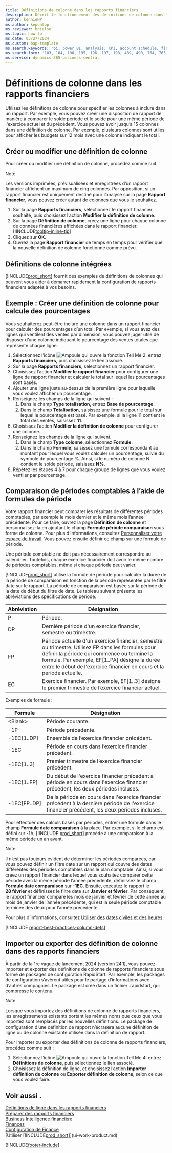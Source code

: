```yaml
---
title: Définitions de colonne dans les rapports financiers
description: Décrit le fonctionnement des définitions de colonne dans les rapports financiers.
author: kennieNP
ms.author: kepontop
ms.reviewer: bnielse
ms.topic: how-to
ms.date: 03/27/2024
ms.custom: bap-template
ms.search.keywords: 'bi, power BI, analysis, KPI, account schedule, financial report'
ms.search.form: '103, 104, 108, 195, 196, 197, 198, 489, 490, 764, 765, 766'
ms.service: dynamics-365-business-central
---
```


# <a name="column-definitions-in-financial-reporting"></a>Définitions de colonne dans les rapports financiers

Utilisez les définitions de colonne pour spécifier les colonnes à inclure dans un rapport. Par exemple, vous pouvez créer une disposition de rapport de manière à comparer le solde période et le solde pour une même période de l'exercice actuel et du précédent. Vous pouvez avoir jusqu’à 15 colonnes dans une définition de colonne. Par exemple, plusieurs colonnes sont utiles pour afficher les budgets sur 12 mois avec une colonne indiquant le total.

## <a name="create-or-edit-a-column-definition"></a>Créer ou modifier une définition de colonne

Pour créer ou modifier une définition de colonne, procédez comme suit.

> [!NOTE]
> Les versions imprimées, prévisualisées et enregistrées d’un rapport financier affichent un maximum de cinq colonnes. Par opposition, si un rapport financier est uniquement destiné pour l’analyse sur la page **Rapport financier**, vous pouvez créer autant de colonnes que vous le souhaitez.

1. Sur la page **Rapports financiers**, sélectionnez le rapport financier souhaité, puis choisissez l’action **Modifier la définition de colonne**.
1. Sur la page **Définition de colonne**, créez une ligne pour chaque colonne de données financières affichées dans le rapport financier. [!INCLUDE[tooltip-inline-tip](includes/tooltip-inline-tip_md.md)]
1. Cliquez sur **OK**.
1. Ouvrez la page **Rapport financier** de temps en temps pour vérifier que la nouvelle définition de colonne fonctionne comme prévu.

## <a name="built-in-column-definitions"></a>Définitions de colonne intégrées

[!INCLUDE[prod_short](includes/prod_short.md)] fournit des exemples de définitions de colonnes qui peuvent vous aider à démarrer rapidement la configuration de rapports financiers adaptés à vos besoins.

<!-- update this when we release the new templates in 24.1
| Column definition code | Description | How to use this column definition | 
| ------------------- | ----------- | ------------------------------ | 
| TBA 1 | TBA 1 | TBA 1 |
| TBA 2 | TBA 2 | TBA 2 |
| TBA 3 | TBA 3 | TBA 3 |
| TBA 4 | TBA 4 | TBA 4 |
-->

## <a name="example-create-a-column-definition-to-calculate-percentages"></a>Exemple : Créer une définition de colonne pour calcule des pourcentages

Vous souhaiterez peut-être inclure une colonne dans un rapport financier pour calculer des pourcentages d’un total. Par exemple, si vous avez des lignes qui ventilent des ventes par dimension, vous pouvez juger utile de disposer d’une colonne indiquant le pourcentage des ventes totales que représente chaque ligne.

1. Sélectionnez l’icône ![Ampoule qui ouvre la fonction Tell Me 2.](media/ui-search/search_small.png "Dites-moi ce que vous voulez faire") entrez **Rapports financiers**, puis choisissez le lien associé.
1. Sur la page **Rapports financiers**, sélectionnez un rapport financier.  
1. Choisissez l’action **Modifier le rapport financier** pour configurer une ligne de rapport financier et calculer le total sur lequel les pourcentages sont basés.  
1. Ajouter une ligne juste au-dessus de la première ligne pour laquelle vous voulez afficher un pourcentage.  
1. Renseignez les champs de la ligne qui suivent : 
    1. Dans le champ **Type totalisation**, entrez **Base de pourcentage**. 
    1. Dans le champ **Totalisation**, saisissez une formule pour le total sur lequel le pourcentage est basé. Par exemple, si la ligne 11 contient le total des ventes, saisissez **11**.  
1. Choisissez l’action **Modifier la définition de colonne** pour configurer une colonne.  
1. Renseignez les champs de la ligne qui suivent. 
    1. Dans le champ **Type colonne**, sélectionnez **Formule**. 
    1. Dans le champ **Formule**, saisissez une formule correspondant au montant pour lequel vous voulez calculer un pourcentage, suivie du symbole de pourcentage %. Ainsi, si le numéro de colonne N contient le solde période, saisissez **N%**.  
1. Répétez les étapes 4 à 7 pour chaque groupe de lignes que vous voulez ventiler par pourcentage.

## <a name="comparing-accounting-periods-using-period-formulas"></a>Comparaison de périodes comptables à l’aide de formules de période

Votre rapport financier peut comparer les résultats de différentes périodes comptables, par exemple le mois dernier et le même mois l’année précédente. Pour ce faire, ouvrez la page **Définition de colonne** et personnalisez-la en ajoutant le champ **Formule période comparaison** sous forme de colonne. Pour plus d’informations, consultez [Personnaliser votre espace de travail](ui-personalization-user.md). Vous pouvez ensuite définir ce champ sur une formule de période.  

Une période comptable ne doit pas nécessairement correspondre au calendrier. Toutefois, chaque exercice financier doit avoir le même nombre de périodes comptables, même si chaque période peut varier.  

[!INCLUDE[prod_short](includes/prod_short.md)] utilise la formule de période pour calculer la durée de la période de comparaison en fonction de la période représentée par le filtre date sur le rapport. La période de comparaison est basée sur la période de la date de début du filtre de date. Le tableau suivant présente les abréviations des spécifications de période.

| Abréviation | Désignation                                                                           |
| ------------ | ------------------------------------------------------------------------------------- |
| P            | Période.                                                                                |
| DP           | Dernière période d'un exercice financier, semestre ou trimestre.                                   |
| FP           | Période actuelle d'un exercice financier, semestre ou trimestre. Utilisez FP dans les formules pour définir la période qui commence ou termine la formule. Par exemple, EF\[1..PA\] désigne la durée entre le début de l'exercice financier en cours et la période actuelle.|
| EC           | Exercice financier. Par exemple, EF\[1..3\] désigne le premier trimestre de l’exercice financier actuel. |

Exemples de formule :

| Formule | Désignation |
|-----|-----|
| \<Blank\>       | Période courante. |
| \-1P            | Période précédente.            |
| \-1EC\[1..DP\]  | Ensemble de l’exercice financier précédent.                  |
| \-1EC           | Période en cours dans l’exercice financier précédent.       |
| \-1EC\[1..3\]   | Premier trimestre de l’exercice financier précédent.        |
| \-1EC\[1..FP\]  | Du début de l'exercice financier précédent à période en cours dans l'exercice financier précédent, les deux périodes incluses. |
| \-1EC\[FP..DP\] | De la période en cours dans l'exercice financier précédent à la dernière période de l'exercice financier précédent, les deux périodes incluses.   |

Pour effectuer des calculs basés par périodes, entrer une formule dans le champ **Formule date comparaison** à la place. Par exemple, si le champ est défini sur -1A, [!INCLUDE [prod_short](includes/prod_short.md)] procède à une comparaison à la même période un an avant.

> [!NOTE]
> Il n’est pas toujours évident de déterminer les périodes comparées, car vous pouvez définir un filtre date sur un rapport qui couvre des dates différentes des périodes comptables dans le plan comptable. Ainsi, si vous créez un rapport financier dans lequel vous souhaitez comparer cette période avec la même période l’année précédente, définissez le champ **Formule date comparaison** sur **-1EC**. Ensuite, exécutez le rapport le **28 février** et définissez le filtre date sur **Janvier et février**. Par conséquent, le rapport financier compare les mois de janvier et février de cette année au mois de janvier de l’année précédente, qui est la seule période comptable terminée des deux pour l’année précédente.  

Pour plus d’informations, consultez [Utiliser des dates civiles et des heures](ui-enter-date-ranges.md).

[!INCLUDE [report-best-practices-column-defs](includes/report-best-practices-column-defs.md)]

## <a name="import-or-export-financial-report-column-definitions"></a>Importer ou exporter des définition de colonne dans des rapports financiers

À partir de la 1re vague de lancement 2024 (version 24.1), vous pouvez importer et exporter des définitions de colonne de rapports financiers sous forme de packages de configuration RapidStart. Par exemple, les packages de configuration s’avèrent utiles pour le partage d’informations avec d’autres compagnies. Le package est créé dans un fichier .rapidstart, qui compresse le contenu.

> [!NOTE]
> Lorsque vous importez des définitions de colonne de rapports financiers, les enregistrements existants portant les mêmes noms que ceux que vous importez sont remplacés par les nouvelles définitions. Le package de configuration d’une définition de rapport n’écrasera aucune définition de ligne ou de colonne existante utilisée dans la définition de rapport.

Pour importer ou exporter des définitions de colonne de rapports financiers, procédez comme suit :

1. Sélectionnez l’icône ![Ampoule qui ouvre la fonction Tell Me 4.](media/ui-search/search_small.png "Dites-moi ce que vous voulez faire") entrez **Définitions de colonne**, puis sélectionnez le lien associé.
1. Choisissez la définition de ligne, et choisissez l’action **Importer définition de colonne** ou **Exporter définition de colonne**, selon ce que vous voulez faire.

## <a name="see-also"></a>Voir aussi .

[Définitions de ligne dans les rapports financiers](bi-row-definitions.md)  
[Préparer des rapports financiers](bi-how-work-account-schedule.md)  
[Business Intelligence financière](bi.md)  
[Finances](finance.md)  
[Configuration de Finance](finance-setup-finance.md)  
[Utiliser [!INCLUDE[prod_short](includes/prod_short.md)]](ui-work-product.md)  

[!INCLUDE[footer-include](includes/footer-banner.md)]
